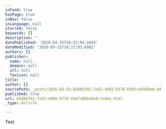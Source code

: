 ```yaml
---
inFeed: true
hasPage: true
inNav: false
inLanguage: null
starred: false
keywords: []
description: ''
datePublished: '2016-03-25T16:22:04.504Z'
dateModified: '2016-03-25T16:22:03.890Z'
authors: []
publisher:
  name: null
  domain: null
  url: null
  favicon: null
title: ''
author: []
sourcePath: _posts/2016-03-25-6588bf02-7a52-4085-bf76-b9bfc84949a0.md
published: true
url: 6588bf02-7a52-4085-bf76-b9bfc84949a0/index.html
_type: Article

---
```

Test